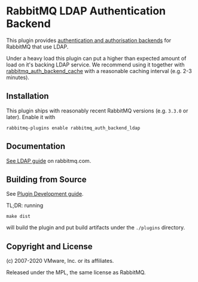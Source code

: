 # RabbitMQ LDAP Authentication Backend

This plugin provides [authentication and authorisation backends](https://rabbitmq.com/access-control.html)
for RabbitMQ that use LDAP.

Under a heavy load this plugin can put a higher than expected amount of load on it's backing LDAP service.
We recommend using it together with [rabbitmq_auth_backend_cache](https://github.com/rabbitmq/rabbitmq-auth-backend-cache)
with a reasonable caching interval (e.g. 2-3 minutes).

## Installation

This plugin ships with reasonably recent RabbitMQ versions
(e.g. `3.3.0` or later). Enable it with

    rabbitmq-plugins enable rabbitmq_auth_backend_ldap

## Documentation

[See LDAP guide](https://www.rabbitmq.com/ldap.html) on rabbitmq.com.


## Building from Source

See [Plugin Development guide](https://www.rabbitmq.com/plugin-development.html).

TL;DR: running

    make dist

will build the plugin and put build artifacts under the `./plugins` directory.


## Copyright and License

(c) 2007-2020 VMware, Inc. or its affiliates.

Released under the MPL, the same license as RabbitMQ.
